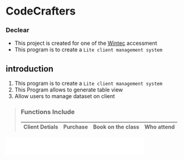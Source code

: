 # CodeCrafters

### Declear
* This project is created for one of the [Wintec](https://www.wintec.ac.nz/) accessment
* This program is to create a `Lite client management system`


## introduction
1. This program is to create a `Lite client management system`
2. This Program allows to generate table view
3. Allow users to manage dataset on client

>### Functions Include
>| Client Detials | Purchase | Book on the class | Who attend
>| :-: |  :-: |  :-: |  :-: |



![WIntec-ICON](/mdResource/logo-wintec-tepukenga.svg)
